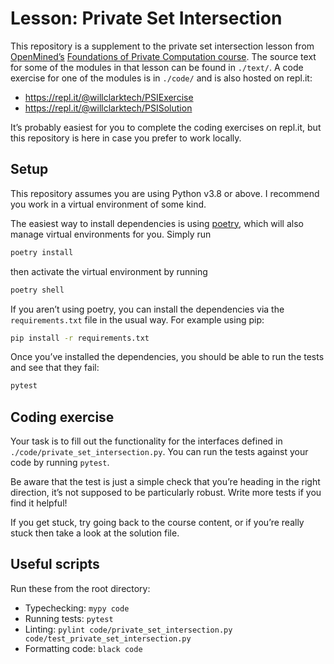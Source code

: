 # Lesson: Private Set Intersection

This repository is a supplement to the private set intersection lesson from [OpenMined’s](https://www.openmined.org/) [Foundations of Private Computation course](https://courses.openmined.org/courses/foundations-of-private-computation).
The source text for some of the modules in that lesson can be found in `./text/`. A code exercise for one of the modules is in `./code/` and is also hosted on repl.it:

-   https://repl.it/@willclarktech/PSIExercise
-   https://repl.it/@willclarktech/PSISolution

It’s probably easiest for you to complete the coding exercises on repl.it, but this repository is here in case you prefer to work locally.

## Setup

This repository assumes you are using Python v3.8 or above. I recommend you work in a virtual environment of some kind.

The easiest way to install dependencies is using [poetry](https://python-poetry.org/), which will also manage virtual environments for you. Simply run

```sh
poetry install
```

then activate the virtual environment by running

```sh
poetry shell
```

If you aren’t using poetry, you can install the dependencies via the `requirements.txt` file in the usual way. For example using pip:

```sh
pip install -r requirements.txt
```

Once you’ve installed the dependencies, you should be able to run the tests and see that they fail:

```sh
pytest
```

## Coding exercise

Your task is to fill out the functionality for the interfaces defined in `./code/private_set_intersection.py`. You can run the tests against your code by running `pytest`.

Be aware that the test is just a simple check that you’re heading in the right direction, it’s not supposed to be particularly robust. Write more tests if you find it helpful!

If you get stuck, try going back to the course content, or if you’re really stuck then take a look at the solution file.

## Useful scripts

Run these from the root directory:

-   Typechecking: `mypy code`
-   Running tests: `pytest`
-   Linting: `pylint code/private_set_intersection.py code/test_private_set_intersection.py`
-   Formatting code: `black code`
